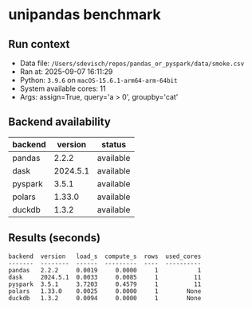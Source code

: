 # unipandas benchmark

## Run context

- Data file: `/Users/sdevisch/repos/pandas_or_pyspark/data/smoke.csv`
- Ran at: 2025-09-07 16:11:29
- Python: `3.9.6` on `macOS-15.6.1-arm64-arm-64bit`
- System available cores: 11
- Args: assign=True, query='a > 0', groupby='cat'

## Backend availability

| backend | version | status |
|---|---|---|
| pandas | 2.2.2 | available |
| dask | 2024.5.1 | available |
| pyspark | 3.5.1 | available |
| polars | 1.33.0 | available |
| duckdb | 1.3.2 | available |

## Results (seconds)

```text
backend  version   load_s  compute_s  rows  used_cores
-------  --------  ------  ---------  ----  ----------
pandas   2.2.2     0.0019     0.0000     1           1
dask     2024.5.1  0.0033     0.0085     1          11
pyspark  3.5.1     3.7203     0.4579     1          11
polars   1.33.0    0.0025     0.0000     1        None
duckdb   1.3.2     0.0094     0.0000     1        None
```
